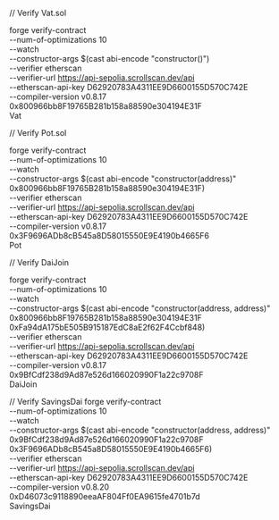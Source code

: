 // Verify Vat.sol

forge verify-contract \
    --num-of-optimizations 10 \
    --watch \
    --constructor-args  $(cast abi-encode "constructor()") \
    --verifier etherscan \
    --verifier-url https://api-sepolia.scrollscan.dev/api \
    --etherscan-api-key D62920783A4311EE9D6600155D570C742E \
    --compiler-version v0.8.17 \
    0x800966bb8F19765B281b158a88590e304194E31F \
    Vat

// Verify Pot.sol 

forge verify-contract \
    --num-of-optimizations 10 \
    --watch \
    --constructor-args  $(cast abi-encode "constructor(address)" 0x800966bb8F19765B281b158a88590e304194E31F) \
    --verifier etherscan \
    --verifier-url https://api-sepolia.scrollscan.dev/api \
    --etherscan-api-key D62920783A4311EE9D6600155D570C742E \
    --compiler-version v0.8.17 \
    0x3F9696ADb8cB545a8D58015550E9E4190b4665F6 \
    Pot

// Verify DaiJoin 

forge verify-contract \
    --num-of-optimizations 10 \
    --watch \
    --constructor-args  $(cast abi-encode "constructor(address, address)" 0x800966bb8F19765B281b158a88590e304194E31F 0xFa94dA175bE505B915187EdC8aE2f62F4Ccbf848) \
    --verifier etherscan \
    --verifier-url https://api-sepolia.scrollscan.dev/api \
    --etherscan-api-key D62920783A4311EE9D6600155D570C742E \
    --compiler-version v0.8.17 \
    0x9BfCdf238d9Ad87e526d166020990F1a22c9708F \
    DaiJoin


// Verify SavingsDai 
forge verify-contract \
    --num-of-optimizations 10 \
    --watch \
    --constructor-args  $(cast abi-encode "constructor(address, address)" 0x9BfCdf238d9Ad87e526d166020990F1a22c9708F 0x3F9696ADb8cB545a8D58015550E9E4190b4665F6) \
    --verifier etherscan \
    --verifier-url https://api-sepolia.scrollscan.dev/api \
    --etherscan-api-key D62920783A4311EE9D6600155D570C742E \
    --compiler-version v0.8.20 \
    0xD46073c9118890eeaAF804Ff0EA9615fe4701b7d \
    SavingsDai


